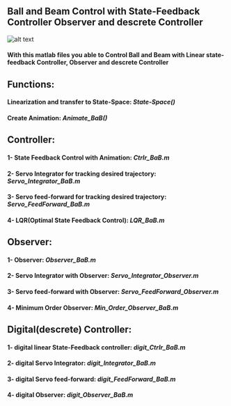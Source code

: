 ## Ball and Beam Control with State-Feedback Controller Observer and descrete Controller

![alt text](https://github.com/98210184/Ball-and-Beam-Control-with-State-Feedback-Controller-Observer-and-descrete-Controller/blob/master/image.png?raw=true)
#### With this matlab files you able to Control Ball and Beam with Linear state-feedback Controller, Observer and descrete Controller

## Functions:
#### Linearization and transfer to State-Space: _State-Space()_
#### Create Animation: _Animate_BaB()_

## Controller:
#### 1- State Feedback Control with Animation:              _Ctrlr_BaB.m_
#### 2- Servo Integrator for tracking desired trajectory:   _Servo_Integrator_BaB.m_
#### 3- Servo feed-forward for tracking desired trajectory: _Servo_FeedForward_BaB.m_
#### 4- LQR(Optimal State Feedback Control):                _LQR_BaB.m_

## Observer:
#### 1- Observer:                                 _Observer_BaB.m_
#### 2- Servo Integrator with Observer:           _Servo_Integrator_Observer.m_
#### 3- Servo feed-forward with Observer:         _Servo_FeedForward_Observer.m_
#### 4- Minimum Order Observer:                   _Min_Order_Observer_BaB.m_

## Digital(descrete) Controller:
#### 1- digital linear State-Feedback controller: _digit_Ctrlr_BaB.m_
#### 2- digital Servo Integrator:                 _digit_Integrator_BaB.m_
#### 3- digital Servo feed-forward:               _digit_FeedForward_BaB.m_
#### 4- digital Observer:                         _digit_Observer_BaB.m_
